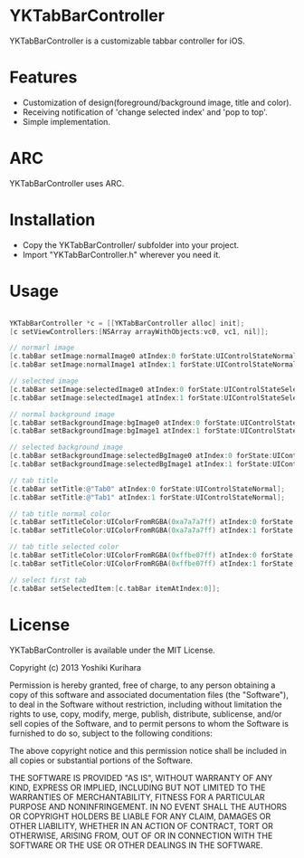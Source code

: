 YKTabBarController
==========

YKTabBarController is a customizable tabbar controller for iOS.

# Features #

- Customization of design(foreground/background image, title and color).
- Receiving notification of 'change selected index' and 'pop to top'.
- Simple implementation.

# ARC #

YKTabBarController uses ARC.

# Installation #

- Copy the YKTabBarController/ subfolder into your project.
- Import "YKTabBarController.h" wherever you need it.

# Usage #

``` objective-c

YKTabBarController *c = [[YKTabBarController alloc] init];
[c setViewControllers:[NSArray arrayWithObjects:vc0, vc1, nil]];

// normarl image
[c.tabBar setImage:normalImage0 atIndex:0 forState:UIControlStateNormal];
[c.tabBar setImage:normalImage1 atIndex:1 forState:UIControlStateNormal];

// selected image
[c.tabBar setImage:selectedImage0 atIndex:0 forState:UIControlStateSelected];
[c.tabBar setImage:selectedImage1 atIndex:1 forState:UIControlStateSelected];

// normal background image
[c.tabBar setBackgroundImage:bgImage0 atIndex:0 forState:UIControlStateNormal];
[c.tabBar setBackgroundImage:bgImage1 atIndex:1 forState:UIControlStateNormal];

// selected background image
[c.tabBar setBackgroundImage:selectedBgImage0 atIndex:0 forState:UIControlStateSelected];
[c.tabBar setBackgroundImage:selectedBgImage1 atIndex:1 forState:UIControlStateSelected];

// tab title
[c.tabBar setTitle:@"Tab0" atIndex:0 forState:UIControlStateNormal];
[c.tabBar setTitle:@"Tab1" atIndex:1 forState:UIControlStateNormal];

// tab title normal color
[c.tabBar setTitleColor:UIColorFromRGBA(0xa7a7a7ff) atIndex:0 forState:UIControlStateNormal];
[c.tabBar setTitleColor:UIColorFromRGBA(0xa7a7a7ff) atIndex:1 forState:UIControlStateNormal];

// tab title selected color
[c.tabBar setTitleColor:UIColorFromRGBA(0xffbe07ff) atIndex:0 forState:UIControlStateSelected];
[c.tabBar setTitleColor:UIColorFromRGBA(0xffbe07ff) atIndex:1 forState:UIControlStateSelected];

// select first tab
[c.tabBar setSelectedItem:[c.tabBar itemAtIndex:0]];
```

# License #

YKTabBarController is available under the MIT License.

Copyright (c) 2013 Yoshiki Kurihara

Permission is hereby granted, free of charge, to any person obtaining a copy
of this software and associated documentation files (the "Software"), to deal
in the Software without restriction, including without limitation the rights
to use, copy, modify, merge, publish, distribute, sublicense, and/or sell
copies of the Software, and to permit persons to whom the Software is
furnished to do so, subject to the following conditions:

The above copyright notice and this permission notice shall be included in
all copies or substantial portions of the Software.

THE SOFTWARE IS PROVIDED "AS IS", WITHOUT WARRANTY OF ANY KIND, EXPRESS OR
IMPLIED, INCLUDING BUT NOT LIMITED TO THE WARRANTIES OF MERCHANTABILITY,
FITNESS FOR A PARTICULAR PURPOSE AND NONINFRINGEMENT. IN NO EVENT SHALL THE
AUTHORS OR COPYRIGHT HOLDERS BE LIABLE FOR ANY CLAIM, DAMAGES OR OTHER
LIABILITY, WHETHER IN AN ACTION OF CONTRACT, TORT OR OTHERWISE, ARISING FROM,
OUT OF OR IN CONNECTION WITH THE SOFTWARE OR THE USE OR OTHER DEALINGS IN
THE SOFTWARE.
